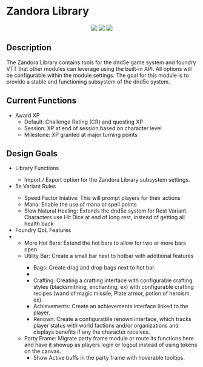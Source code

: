 <h1>Zandora Library</h1>
<div style="text-align:center;">
 <!-- [START BADGES] -->
 <img src="https://img.shields.io/badge/dynamic/json?style=for-the-badge&color=blue&label=Version&query=version&url=https%3A%2F%2Fraw.githubusercontent.com%2Fdarkwon%2Fzandora-lib%2Fmain%2Fmodule.json" />
 <img src="https://img.shields.io/badge/dynamic/json?style=for-the-badge&color=red&label=FoundryVTT&query=compatibleCoreVersion&url=https%3A%2F%2Fraw.githubusercontent.com%2Fdarkwon%2Fzandora-lib%2Fmain%2Fmodule.json" />
 <img src="https://img.shields.io/badge/dynamic/json?style=for-the-badge&color=orange&label=System&query=system&url=https%3A%2F%2Fraw.githubusercontent.com%2Fdarkwon%2Fzandora-lib%2Fmain%2Fmodule.json" />
<!-- [END BADGES] -->
</div>
<h2>Description</h2>
<div>
    The Zandora Library contains tools for the dnd5e game system and foundry VTT that other modules can leverage using the built-in API. All options will be configurable within the module settings. 
    The goal for this module is to provide a stable and functioning subsystem of the dnd5e system.
</div>
<h2>Current Functions</h2>
<div>
<ul>
    <li>Award XP
        <ul>
            <li>Default: Challenge Rating (CR) and questing XP</li>
            <li>Session: XP at end of session based on character level</li>
            <li>Milestone: XP granted at major turning points</li>
        </ul>
    </li>
</ul>
</div>
<h2>Design Goals</h2>
<div>
<ul>
    <li>Library Functions</li>
        <ul>
            <li>Import / Export option for the Zandora Library subsystem settings.</li>
        </ul>
    <li>5e Variant Rules</li>
        <ul>
            <li>Speed Factor Iniative: This will prompt players for their actions</li>
            <li>Mana: Enable the use of mana or spell points</li>
            <li>Slow Natural Healing: Extends the dnd5e system for Rest Variant. Characters use Hit Dice at end of long rest, instead of getting all health back</li>
        </ul>
    <li>Foundry QoL Features<li>
        <ul>
            <li>More Hot Bars: Extend the hot bars to allow for two or more bars open</li>
            <li>Utility Bar: Create a small bar next to hotbar with additional features</li>
                <ul>
                    <li>Bags: Create drag and drop bags next to hot bar.<li>
                    <li>Crafting: Creating a crafting interface with configurable crafting styles (blacksmithing, enchanting, ex) with configurable crafting recipes (wand of magic missile, Plate armor, potion of heroism, ex).</li>
                    <li>Achievements: Create an achievements interface linked to the player.</li>
                    <li>Renown: Create a configuratble renown interface, which tracks player status with world factions and/or organizations and displays benefits if any the character receives.</li>
                </ul>
                <li>Party Frame: Migrate party frame module or route its functions here and have it showup as players login or logout instead of using tokens on the canvas.
                    <ul>
                        <li>Show Active buffs in the party frame with hoverable tooltips.</li>
                    </ul>
                </li>
        </ul>
</ul>
</div>

